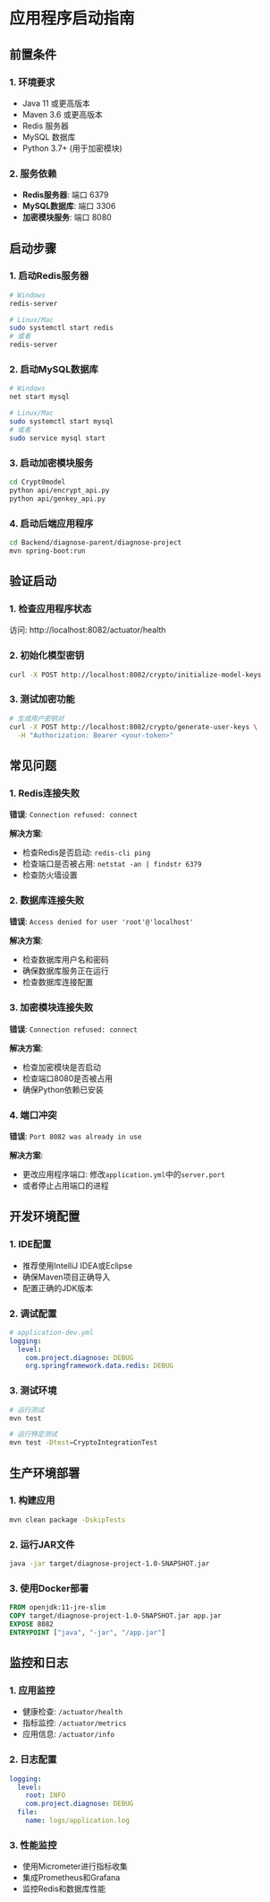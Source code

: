 # 应用程序启动指南

## 前置条件

### 1. 环境要求
- Java 11 或更高版本
- Maven 3.6 或更高版本
- Redis 服务器
- MySQL 数据库
- Python 3.7+ (用于加密模块)

### 2. 服务依赖
- **Redis服务器**: 端口 6379
- **MySQL数据库**: 端口 3306
- **加密模块服务**: 端口 8080

## 启动步骤

### 1. 启动Redis服务器
```bash
# Windows
redis-server

# Linux/Mac
sudo systemctl start redis
# 或者
redis-server
```

### 2. 启动MySQL数据库
```bash
# Windows
net start mysql

# Linux/Mac
sudo systemctl start mysql
# 或者
sudo service mysql start
```

### 3. 启动加密模块服务
```bash
cd Crypt0model
python api/encrypt_api.py
python api/genkey_api.py
```

### 4. 启动后端应用程序
```bash
cd Backend/diagnose-parent/diagnose-project
mvn spring-boot:run
```

## 验证启动

### 1. 检查应用程序状态
访问: http://localhost:8082/actuator/health

### 2. 初始化模型密钥
```bash
curl -X POST http://localhost:8082/crypto/initialize-model-keys
```

### 3. 测试加密功能
```bash
# 生成用户密钥对
curl -X POST http://localhost:8082/crypto/generate-user-keys \
  -H "Authorization: Bearer <your-token>"
```

## 常见问题

### 1. Redis连接失败
**错误**: `Connection refused: connect`

**解决方案**:
- 检查Redis是否启动: `redis-cli ping`
- 检查端口是否被占用: `netstat -an | findstr 6379`
- 检查防火墙设置

### 2. 数据库连接失败
**错误**: `Access denied for user 'root'@'localhost'`

**解决方案**:
- 检查数据库用户名和密码
- 确保数据库服务正在运行
- 检查数据库连接配置

### 3. 加密模块连接失败
**错误**: `Connection refused: connect`

**解决方案**:
- 检查加密模块是否启动
- 检查端口8080是否被占用
- 确保Python依赖已安装

### 4. 端口冲突
**错误**: `Port 8082 was already in use`

**解决方案**:
- 更改应用程序端口: 修改`application.yml`中的`server.port`
- 或者停止占用端口的进程

## 开发环境配置

### 1. IDE配置
- 推荐使用IntelliJ IDEA或Eclipse
- 确保Maven项目正确导入
- 配置正确的JDK版本

### 2. 调试配置
```yaml
# application-dev.yml
logging:
  level:
    com.project.diagnose: DEBUG
    org.springframework.data.redis: DEBUG
```

### 3. 测试环境
```bash
# 运行测试
mvn test

# 运行特定测试
mvn test -Dtest=CryptoIntegrationTest
```

## 生产环境部署

### 1. 构建应用
```bash
mvn clean package -DskipTests
```

### 2. 运行JAR文件
```bash
java -jar target/diagnose-project-1.0-SNAPSHOT.jar
```

### 3. 使用Docker部署
```dockerfile
FROM openjdk:11-jre-slim
COPY target/diagnose-project-1.0-SNAPSHOT.jar app.jar
EXPOSE 8082
ENTRYPOINT ["java", "-jar", "/app.jar"]
```

## 监控和日志

### 1. 应用监控
- 健康检查: `/actuator/health`
- 指标监控: `/actuator/metrics`
- 应用信息: `/actuator/info`

### 2. 日志配置
```yaml
logging:
  level:
    root: INFO
    com.project.diagnose: DEBUG
  file:
    name: logs/application.log
```

### 3. 性能监控
- 使用Micrometer进行指标收集
- 集成Prometheus和Grafana
- 监控Redis和数据库性能
